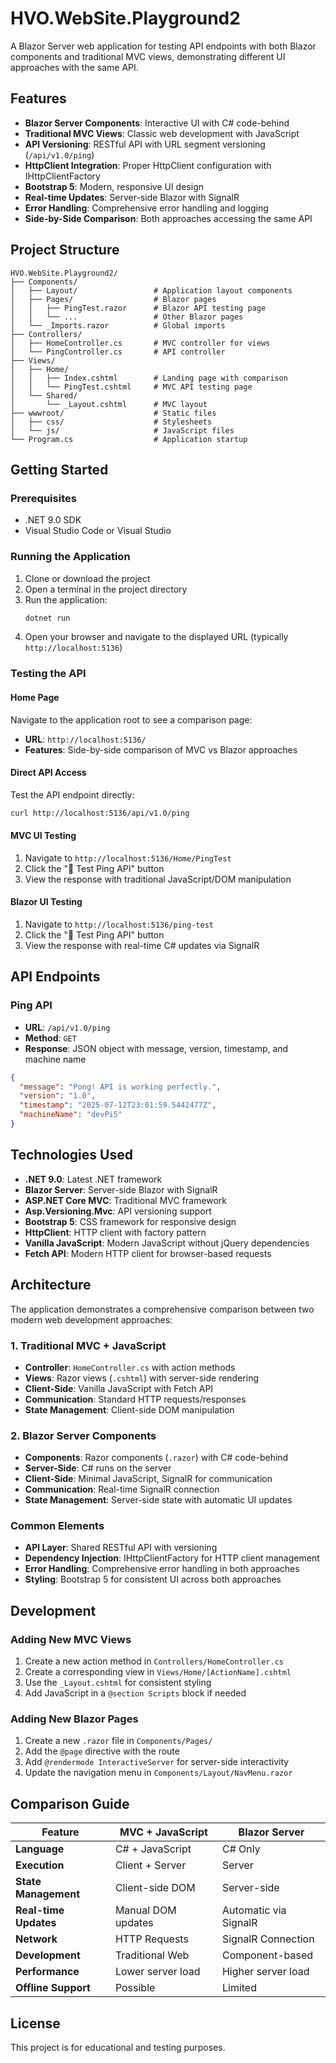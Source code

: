# HVO.WebSite.Playground2

A Blazor Server web application for testing API endpoints with both Blazor components and traditional MVC views, demonstrating different UI approaches with the same API.

## Features

- **Blazor Server Components**: Interactive UI with C# code-behind
- **Traditional MVC Views**: Classic web development with JavaScript
- **API Versioning**: RESTful API with URL segment versioning (`/api/v1.0/ping`)
- **HttpClient Integration**: Proper HttpClient configuration with IHttpClientFactory
- **Bootstrap 5**: Modern, responsive UI design
- **Real-time Updates**: Server-side Blazor with SignalR
- **Error Handling**: Comprehensive error handling and logging
- **Side-by-Side Comparison**: Both approaches accessing the same API

## Project Structure

```
HVO.WebSite.Playground2/
├── Components/
│   ├── Layout/                 # Application layout components
│   ├── Pages/                  # Blazor pages
│   │   ├── PingTest.razor      # Blazor API testing page
│   │   └── ...                 # Other Blazor pages
│   └── _Imports.razor          # Global imports
├── Controllers/
│   ├── HomeController.cs       # MVC controller for views
│   └── PingController.cs       # API controller
├── Views/
│   ├── Home/
│   │   ├── Index.cshtml        # Landing page with comparison
│   │   └── PingTest.cshtml     # MVC API testing page
│   └── Shared/
│       └── _Layout.cshtml      # MVC layout
├── wwwroot/                    # Static files
│   ├── css/                    # Stylesheets
│   └── js/                     # JavaScript files
└── Program.cs                  # Application startup
```

## Getting Started

### Prerequisites

- .NET 9.0 SDK
- Visual Studio Code or Visual Studio

### Running the Application

1. Clone or download the project
2. Open a terminal in the project directory
3. Run the application:
   ```bash
   dotnet run
   ```
4. Open your browser and navigate to the displayed URL (typically `http://localhost:5136`)

### Testing the API

#### Home Page
Navigate to the application root to see a comparison page:
- **URL**: `http://localhost:5136/`
- **Features**: Side-by-side comparison of MVC vs Blazor approaches

#### Direct API Access
Test the API endpoint directly:
```bash
curl http://localhost:5136/api/v1.0/ping
```

#### MVC UI Testing
1. Navigate to `http://localhost:5136/Home/PingTest`
2. Click the "🏓 Test Ping API" button
3. View the response with traditional JavaScript/DOM manipulation

#### Blazor UI Testing
1. Navigate to `http://localhost:5136/ping-test`
2. Click the "🏓 Test Ping API" button
3. View the response with real-time C# updates via SignalR

## API Endpoints

### Ping API
- **URL**: `/api/v1.0/ping`
- **Method**: `GET`
- **Response**: JSON object with message, version, timestamp, and machine name

```json
{
  "message": "Pong! API is working perfectly.",
  "version": "1.0",
  "timestamp": "2025-07-12T23:01:59.5442477Z",
  "machineName": "devPi5"
}
```

## Technologies Used

- **.NET 9.0**: Latest .NET framework
- **Blazor Server**: Server-side Blazor with SignalR
- **ASP.NET Core MVC**: Traditional MVC framework
- **Asp.Versioning.Mvc**: API versioning support
- **Bootstrap 5**: CSS framework for responsive design
- **HttpClient**: HTTP client with factory pattern
- **Vanilla JavaScript**: Modern JavaScript without jQuery dependencies
- **Fetch API**: Modern HTTP client for browser-based requests

## Architecture

The application demonstrates a comprehensive comparison between two modern web development approaches:

### 1. **Traditional MVC + JavaScript**
- **Controller**: `HomeController.cs` with action methods
- **Views**: Razor views (`.cshtml`) with server-side rendering
- **Client-Side**: Vanilla JavaScript with Fetch API
- **Communication**: Standard HTTP requests/responses
- **State Management**: Client-side DOM manipulation

### 2. **Blazor Server Components**
- **Components**: Razor components (`.razor`) with C# code-behind
- **Server-Side**: C# runs on the server
- **Client-Side**: Minimal JavaScript, SignalR for communication
- **Communication**: Real-time SignalR connection
- **State Management**: Server-side state with automatic UI updates

### Common Elements
- **API Layer**: Shared RESTful API with versioning
- **Dependency Injection**: IHttpClientFactory for HTTP client management
- **Error Handling**: Comprehensive error handling in both approaches
- **Styling**: Bootstrap 5 for consistent UI across both approaches

## Development

### Adding New MVC Views

1. Create a new action method in `Controllers/HomeController.cs`
2. Create a corresponding view in `Views/Home/[ActionName].cshtml`
3. Use the `_Layout.cshtml` for consistent styling
4. Add JavaScript in a `@section Scripts` block if needed

### Adding New Blazor Pages

1. Create a new `.razor` file in `Components/Pages/`
2. Add the `@page` directive with the route
3. Add `@rendermode InteractiveServer` for server-side interactivity
4. Update the navigation menu in `Components/Layout/NavMenu.razor`

## Comparison Guide

| Feature | MVC + JavaScript | Blazor Server |
|---------|------------------|---------------|
| **Language** | C# + JavaScript | C# Only |
| **Execution** | Client + Server | Server |
| **State Management** | Client-side DOM | Server-side |
| **Real-time Updates** | Manual DOM updates | Automatic via SignalR |
| **Network** | HTTP Requests | SignalR Connection |
| **Development** | Traditional Web | Component-based |
| **Performance** | Lower server load | Higher server load |
| **Offline Support** | Possible | Limited |

## License

This project is for educational and testing purposes.
